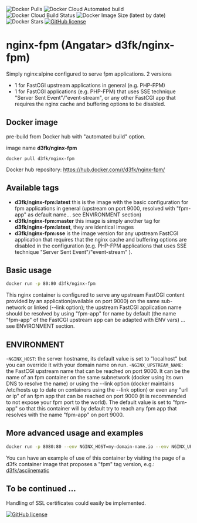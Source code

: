 ![Docker Pulls](https://img.shields.io/docker/pulls/d3fk/nginx-fpm) ![Docker Cloud Automated build](https://img.shields.io/docker/cloud/automated/d3fk/nginx-fpm) ![Docker Cloud Build Status](https://img.shields.io/docker/cloud/build/d3fk/nginx-fpm) ![Docker Image Size (latest by date)](https://img.shields.io/docker/image-size/d3fk/nginx-fpm) ![Docker Stars](https://img.shields.io/docker/stars/d3fk/nginx-fpm) [![GitHub license](https://img.shields.io/github/license/Angatar/nginx-fpm)](https://github.com/Angatar/nginx-fpm/blob/master/LICENSE)
# nginx-fpm (Angatar> d3fk/nginx-fpm)

Simply nginx:alpine configured to serve fpm applications.
2 versions
- 1 for FastCGI upstream applications in general (e.g. PHP-FPM)
- 1 for FastCGI applications (e.g. PHP-FPM) that uses SSE technique "Server Sent Event"/"event-stream", or any other FastCGI app that requires the nginx cache and buffering options to be disabled.

## Docker image
pre-build from Docker hub with "automated build" option.

image name **d3fk/nginx-fpm**

`docker pull d3fk/nginx-fpm`

Docker hub repository: https://hub.docker.com/r/d3fk/nginx-fpm/


## Available tags
- **d3fk/nginx-fpm:latest** this is the image with the basic configuration for fpm applications in general (upstream on port 9000, resolved with "fpm-app" as default name... see ENVIRONMENT section)
- **d3fk/nginx-fpm:master** this image is simply another tag for **d3fk/nginx-fpm:latest**, they are identical images
- **d3fk/nginx-fpm:sse** is the image version for any upstream FastCGI application that requires that the nginx cache and buffering options are disabled in the configuration (e.g. PHP-FPM applications that uses SSE technique "Server Sent Event"/"event-stream" ).

## Basic usage

```sh
docker run -p 80:80 d3fk/nginx-fpm
```
This nginx container is configured to serve any upstream FastCGI content provided by an application(available on port 9000) on the same sub-network or linked (--link option); the upstream FastCGI application name should be resolved by using "fpm-app" for name by default (the name "fpm-app" of the FastCGI upstream app can be adapted with ENV vars) ... see ENVIRONMENT section.

## ENVIRONMENT
-```NGINX_HOST```: the server hostname, its default value is set to "localhost" but you can override it with your domain name on run.
-```NGINX_UPSTREAM_NAME```: the FastCGI upstream name that can be reached on port 9000. It can be the name of an fpm container on the same subnetwork (docker using its own DNS to resolve the name) or using the --link option (docker maintains /etc/hosts up to date on containers using the --link option) or even any "url or ip" of an fpm app that can be reached on port 9000 (it is recommended to not expose your fpm port to the world). The default value is set to "fpm-app" so that this container will by default try to reach any fpm app that resolves with the name "fpm-app" on port 9000.

## More advanced usage and examples
```sh
docker run -p 8080:80 --env NGINX_HOST=my-domain-name.io --env NGINX_UPSTREAM_NAME=php-fpm d3fk/nginx-fpm
```

You can have an example of use of this container by visiting the page of a d3fk container image that proposes a "fpm" tag version, e.g.: [d3fk/asciinematic](https://hub.docker.com/r/d3fk/asciinematic/)


## To be continued ...

Handling of SSL certificates could easily be implemented.

[![GitHub license](https://img.shields.io/github/license/Angatar/nginx-fpm)](https://github.com/Angatar/nginx-fpm/blob/master/LICENSE)
